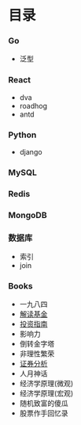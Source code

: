 # 目录
### Go

  - 泛型

### React

  - dva
  - roadhog
  - antd

### Python

  - django

### MySQL
### Redis
### MongoDB
### 数据库

  - 索引
  - join

### Books

  - 一九八四
  - [解读基金](解读基金.md)
  - [投资指南](投资指南.md)
  - 影响力
  - 倒转金字塔
  - 非理性繁荣
  - [证券分析](证券分析.md)
  - 人月神话
  - 经济学原理(微观)
  - 经济学原理(宏观)
  - 随机致富的傻瓜
  - 股票作手回忆录
